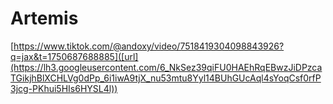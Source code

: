 # Artemis
[https://www.tiktok.com/@andoxy/video/7518419304098843926?q=jax&t=1750687688885]([url](https://lh3.googleusercontent.com/6_NkSez39qiFU0HAEhRqEBwzJiDPzcaTGikjhBlXCHLVg0dPp_6i1iwA9tjX_nu53mtu8Yyl14BUhGUcAql4sYoqCsf0rfP3jcg-PKhui5HIs6HYSL4l))
